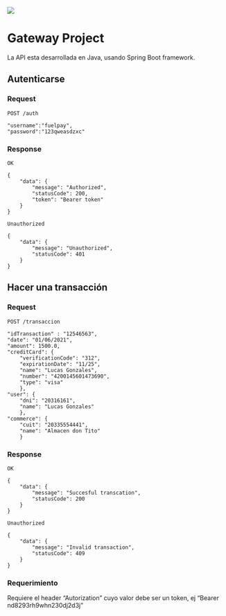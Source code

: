 ![](https://github.com/damokravetz/transactional-api)

# Gateway Project

La API esta desarrollada en Java, usando Spring Boot framework.
    
## Autenticarse

### Request

`POST /auth`

    "username":"fuelpay",
    "password":"123qweasdzxc"
    
### Response

 `OK`

    {
        "data": {
            "message": "Authorized",
            "statusCode": 200,
            "token": "Bearer token"
        }
    }
 
 `Unauthorized`

    {
        "data": {
            "message": "Unauthorized",
            "statusCode": 401
        }
    }

## Hacer una transacción

### Request

`POST /transaccion`

    "idTransaction" : "12546563",
    "date": "01/06/2021",
    "amount": 1500.0,
    "creditCard": {
        "verificationCode": "312",
        "expirationDate": "11/25",
        "name": "Lucas Gonzales",
        "number": "4200145601473690",
        "type": "visa"
        },
    "user": {
        "dni": "20316161",
        "name": "Lucas Gonzales"
        },
    "commerce": {
        "cuit": "20335554441",
        "name": "Almacen don Tito"
        }
        
### Response

 `OK`

    {
        "data": {
            "message": "Succesful transcation",
            "statusCode": 200
        }
    }
 
 `Unauthorized`

    {
        "data": {
            "message": "Invalid transaction",
            "statusCode": 409
        }
    }

### Requerimiento
Requiere el header “Autorization” cuyo valor debe ser un token, ej “Bearer nd8293rh9whn230dj2d3j”
